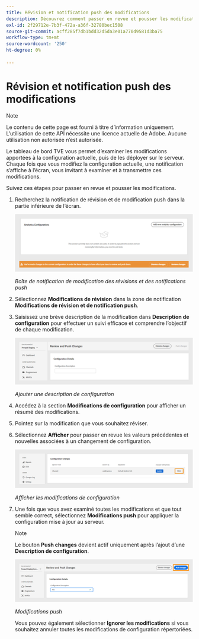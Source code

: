 ```yaml
---
title: Révision et notification push des modifications
description: Découvrez comment passer en revue et pousser les modifications dans le tableau de bord TVE.
exl-id: 2f29712e-7b3f-472a-a36f-32780bec1508
source-git-commit: acff285f7db1bdd32d5da3e01a770d9581d3ba75
workflow-type: tm+mt
source-wordcount: '250'
ht-degree: 0%

---
```


# Révision et notification push des modifications

>[!NOTE]
>
>Le contenu de cette page est fourni à titre d’information uniquement. L’utilisation de cette API nécessite une licence actuelle de Adobe. Aucune utilisation non autorisée n’est autorisée.

Le tableau de bord TVE vous permet d’examiner les modifications apportées à la configuration actuelle, puis de les déployer sur le serveur. Chaque fois que vous modifiez la configuration actuelle, une notification s’affiche à l’écran, vous invitant à examiner et à transmettre ces modifications.

Suivez ces étapes pour passer en revue et pousser les modifications.

1. Recherchez la notification de révision et de modification push dans la partie inférieure de l’écran.

   ![Notification des modifications de révision et de notification push](../../assets/tve-dashboard/new-tve-dashboard/review/review-and-push-changes-banner-view.png)

   *Boîte de notification de modification des révisions et des notifications push*

1. Sélectionnez **Modifications de révision** dans la zone de notification **Modifications de révision et de notification push**.

1. Saisissez une brève description de la modification dans **Description de configuration** pour effectuer un suivi efficace et comprendre l’objectif de chaque modification.

   ![Ajouter une description de configuration](../../assets/tve-dashboard/new-tve-dashboard/review/review-and-push-configuration-details-panel-view.png)

   *Ajouter une description de configuration*

1. Accédez à la section **Modifications de configuration** pour afficher un résumé des modifications.

1. Pointez sur la modification que vous souhaitez réviser.

1. Sélectionnez **Afficher** pour passer en revue les valeurs précédentes et nouvelles associées à un changement de configuration.

   ![ Afficher les modifications de configuration ](../../assets/tve-dashboard/new-tve-dashboard/review/review-and-push-changes-view-button.png)

   *Afficher les modifications de configuration*

1. Une fois que vous avez examiné toutes les modifications et que tout semble correct, sélectionnez **Modifications push** pour appliquer la configuration mise à jour au serveur.

   >[!NOTE]
   >
   >Le bouton **Push changes** devient actif uniquement après l’ajout d’une **Description de configuration**.

   ![Modifications push](../../assets/tve-dashboard/new-tve-dashboard/review/review-and-push-push-changes-button.png)

   *Modifications push*

   Vous pouvez également sélectionner **Ignorer les modifications** si vous souhaitez annuler toutes les modifications de configuration répertoriées.
